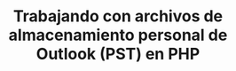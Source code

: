 ---
title: "Trabajando con archivos de almacenamiento personal de Outlook (PST) en PHP"
url: /es/java/trabajando-con-archivos-de-almacenamiento-personal-de-outlook-pst-en-php/
weight: 20
type: docs
---